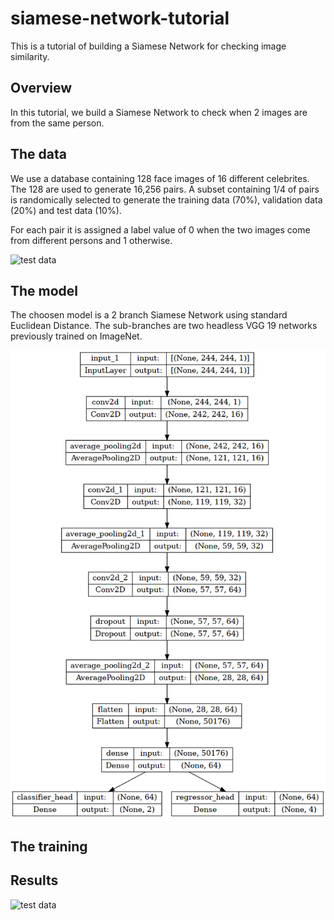 # siamese-network-tutorial

This is a tutorial of building a Siamese Network for checking image similarity. 

## Overview

In this tutorial, we build a Siamese Network to check when 2 images are from the same person.

## The data

We use a database containing 128 face images of 16 different celebrites. The 128 are used to generate 16,256 pairs. A subset containing 1/4 of pairs is randomically selected to generate the training data (70%), validation data (20%) and test data (10%).

For each pair it is assigned a label value of 0 when the two images come from different persons and 1 otherwise.

![test data](https://raw.githubusercontent.com/doleron/simple-object-detector-from-scratch/main/test_data.png)

## The model

The choosen model is a 2 branch Siamese Network using standard Euclidean Distance. The sub-branches are two headless VGG 19 networks previously trained on ImageNet.

![model](https://raw.githubusercontent.com/doleron/simple-object-detector-from-scratch/main/model.png)

## The training


## Results

![test data](https://raw.githubusercontent.com/doleron/simple-object-detector-from-scratch/main/test_resuults.png)
